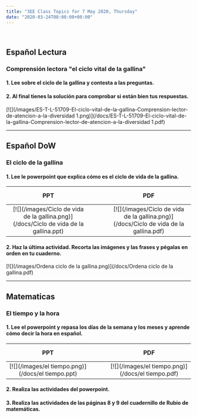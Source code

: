 ```yaml
---
title: "3EE Class Topics for 7 May 2020, Thursday"
date: "2020-03-24T08:00:00+00:00"
---
```


&nbsp;

## Español Lectura

### Comprensión lectora "el ciclo vital de la gallina"

#### 1. Lee sobre el ciclo de la gallina y contesta a las preguntas.

#### 2. Al final tienes la solución para comprobar si están bien tus respuestas.

[![](/images/ES-T-L-51709-El-ciclo-vital-de-la-gallina-Comprension-lector-de-atencion-a-la-diversidad 1.png)](/docs/ES-T-L-51709-El-ciclo-vital-de-la-gallina-Comprension-lector-de-atencion-a-la-diversidad 1.pdf)

<hr>

## Español DoW

### El ciclo de la gallina

#### 1. Lee le powerpoint que explica cómo es el ciclo de vida de la gallina.

**PPT** | &nbsp; &nbsp; | &nbsp; &nbsp; | **PDF**
:---: | :---: | :---: | :---:
[![](/images/Ciclo de vida de la gallina.png)](/docs/Ciclo de vida de la gallina.ppt) | &nbsp; &nbsp; | &nbsp; &nbsp; | [![](/images/Ciclo de vida de la gallina.png)](/docs/Ciclo de vida de la gallina.pdf)

#### 2. Haz la última actividad. Recorta las imágenes y las frases y pégalas en orden en tu cuaderno.

[![](/images/Ordena ciclo de la gallina.png)](/docs/Ordena ciclo de la gallina.pdf)

<hr>

## Matematicas

### El tiempo y la hora

#### 1. Lee el powerpoint y repasa los días de la semana y los meses y aprende cómo decir la hora en español.

**PPT** | &nbsp; &nbsp; | &nbsp; &nbsp; | **PDF**
:---: | :---: | :---: | :---:
[![](/images/el tiempo.png)](/docs/el tiempo.ppt) | &nbsp; &nbsp; | &nbsp; &nbsp; | [![](/images/el tiempo.png)](/docs/el tiempo.pdf)

#### 2. Realiza las actividades del powerpoint.

#### 3. Realiza las actividades de las páginas 8 y 9 del cuadernillo de Rubio de matemáticas.

<br/>
<br/>

